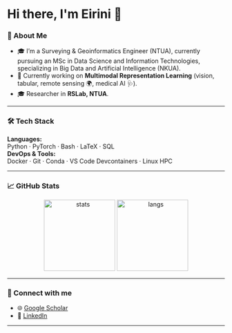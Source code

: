 # Hi there, I'm Eirini 👋

### 🚀 About Me
- 🎓 I’m a Surveying & Geoinformatics Engineer (NTUA), currently pursuing an MSc in Data Science and Information Technologies, specializing in Big Data and Artificial Intelligence (NKUA).
- 🔭 Currently working on **Multimodal Representation Learning** (vision, tabular, remote sensing 🌍, medical AI 🩺).
- 🎓 Researcher in **RSLab, NTUA**.
---

### 🛠️ Tech Stack
**Languages:**  
Python · PyTorch · Bash · LaTeX · SQL  
**DevOps & Tools:**  
Docker · Git · Conda · VS Code Devcontainers · Linux HPC 

---

### 📈 GitHub Stats
<p align="center">
  <img src="https://github-readme-stats.vercel.app/api?username=IreneBaltzi&show_icons=true&theme=tokyonight" alt="stats" height="165"/>
  <img src="https://github-readme-stats.vercel.app/api/top-langs/?username=IreneBaltzi&layout=compact&theme=tokyonight" alt="langs" height="165"/>
</p>

---

### 🔗 Connect with me
- 🌐 [Google Scholar](https://scholar.google.com/citations?user=5wy9Ec4AAAAJ&hl=en)
- 💼 [LinkedIn](https://www.linkedin.com/in/eirini-baltzi/)

---
